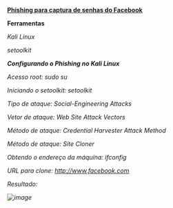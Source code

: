 <b><u>Phishing para captura de senhas do Facebook</b></u>

<b>Ferramentas</b>

<i>Kali Linux<i>

<i>setoolkit</i>

<b>Configurando o Phishing no Kali Linux</b>

Acesso root: sudo su

Iniciando o setoolkit: setoolkit

Tipo de ataque: Social-Engineering Attacks

Vetor de ataque: Web Site Attack Vectors

Método de ataque: Credential Harvester Attack Method 

Método de ataque: Site Cloner

Obtendo o endereço da máquina: ifconfig

URL para clone: http://www.facebook.com

Resultado: 


![image](https://github.com/Yannarp/cibersecurity-desafio-phishing/assets/81976280/77042565-edc7-4471-a2ba-4108088bfe0f)

